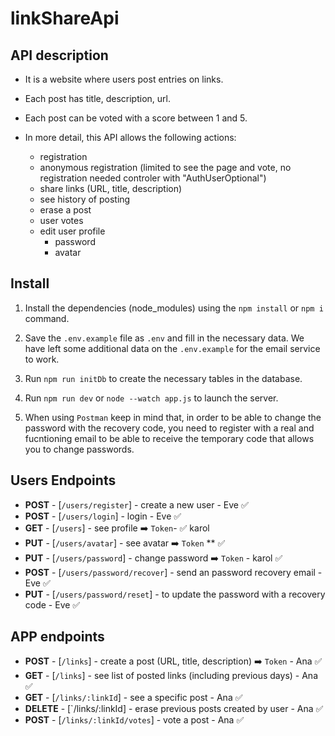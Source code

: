 # linkShareApi

## API description

- It is a website where users post entries on links.

- Each post has title, description, url.

- Each post can be voted with a score between 1 and 5.

- In more detail, this API allows the following actions:
    - registration
    - anonymous registration (limited to see the page and vote, no registration needed controler with "AuthUserOptional")
    - share links (URL, title, description)
    - see history of posting
    - erase a post
    - user votes
    - edit user profile 
        - password
        - avatar

## Install

1. Install the dependencies (node_modules) using the `npm install` or `npm i` command.

2. Save the `.env.example` file as `.env` and fill in the necessary data. We have left some additional data on the `.env.example` for the email service to work.

3. Run `npm run initDb` to create the necessary tables in the database.

4. Run `npm run dev` or `node --watch app.js` to launch the server.

5. When using `Postman` keep in mind that, in order to be able to change the password with the recovery code, you need to register with a real and fucntioning email to be able to receive the temporary code that allows you to change passwords.

## Users Endpoints
- **POST** - [`/users/register`] -  create a new user - Eve ✅
- **POST**  - [`/users/login`]  - login - Eve ✅
- **GET** - [`/users`] - see profile ➡️ `Token`- ✅ karol 
- **PUT**  - [`/users/avatar`] - see avatar ➡️ `Token`  ** ✅ 
- **PUT** - [`/users/password`] - change password ➡️ `Token` - karol ✅
- **POST** - [`/users/password/recover`] - send an password recovery email - Eve ✅
- **PUT** - [`/users/password/reset`] - to update the password with a recovery code - Eve ✅


## APP endpoints
- **POST** - [`/links`] - create a post (URL, title, description) ➡️ `Token` - Ana ✅
- **GET** - [`/links`] - see list of posted links (including previous days) - Ana ✅
- **GET**  - [`/links/:linkId`] -  see a specific post - Ana ✅
- **DELETE** - [`/links/:linkId] - erase previous posts created by user - Ana ✅
- **POST** - [`/links/:linkId/votes`] - vote a post - Ana ✅
